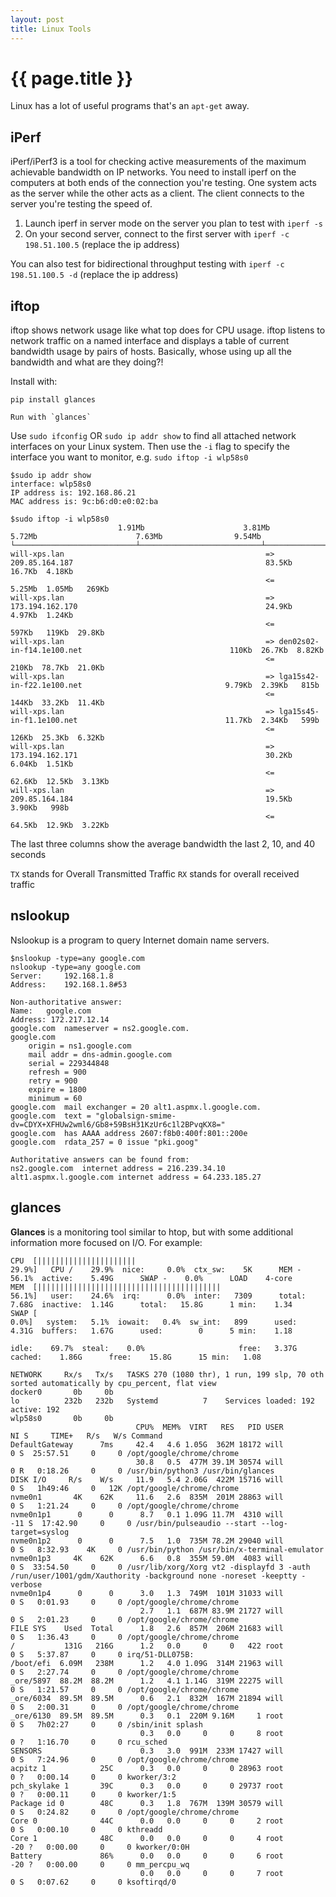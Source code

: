 ```yaml
---
layout: post
title: Linux Tools
---
```



# {{ page.title }}

Linux has a lot of useful programs that's an `apt-get` away.


## iPerf

iPerf/iPerf3 is a tool for checking active measurements of the maximum achievable bandwidth on IP networks.
You need to install iperf on the computers at both ends of the connection you're testing. One system acts as the
server while the other acts as a client. The client connects to the server you're testing the speed of.

1. Launch iperf in server mode on the server you plan to test with `iperf -s`
2. On your second server, connect to the first server with `iperf -c 198.51.100.5` (replace the ip address)

You can also test for bidirectional throughput testing with `iperf -c 198.51.100.5 -d` (replace the ip address)

## iftop

iftop shows network usage like what top does for CPU usage. iftop listens to network traffic on a named interface
and displays a table of current bandwidth usage by pairs of hosts. Basically, whose using up all the bandwidth and
what are they doing?!

Install with:

    pip install glances

    Run with `glances`

Use `sudo ifconfig` OR `sudo ip addr show` to find all attached network interfaces on your Linux system.
Then use the `-i` flag to specify the interface you want to monitor, e.g. `sudo iftop -i wlp58s0`

    $sudo ip addr show
    interface: wlp58s0
    IP address is: 192.168.86.21
    MAC address is: 9c:b6:d0:e0:02:ba

    $sudo iftop -i wlp58s0
                            1.91Mb                      3.81Mb                      5.72Mb                      7.63Mb                9.54Mb
    └───────────────────────────┴───────────────────────────┴───────────────────────────┴───────────────────────────┴───────────────────────────
    will-xps.lan                                             => 209.85.164.187                                           83.5Kb  16.7Kb  4.18Kb
                                                             <=                                                          5.25Mb  1.05Mb   269Kb
    will-xps.lan                                             => 173.194.162.170                                          24.9Kb  4.97Kb  1.24Kb
                                                             <=                                                           597Kb   119Kb  29.8Kb
    will-xps.lan                                             => den02s02-in-f14.1e100.net                                 110Kb  26.7Kb  8.82Kb
                                                             <=                                                           210Kb  78.7Kb  21.0Kb
    will-xps.lan                                             => lga15s42-in-f22.1e100.net                                9.79Kb  2.39Kb   815b
                                                             <=                                                           144Kb  33.2Kb  11.4Kb
    will-xps.lan                                             => lga15s45-in-f1.1e100.net                                 11.7Kb  2.34Kb   599b
                                                             <=                                                           126Kb  25.3Kb  6.32Kb
    will-xps.lan                                             => 173.194.162.171                                          30.2Kb  6.04Kb  1.51Kb
                                                             <=                                                          62.6Kb  12.5Kb  3.13Kb
    will-xps.lan                                             => 209.85.164.184                                           19.5Kb  3.90Kb   998b
                                                             <=                                                          64.5Kb  12.9Kb  3.22Kb

The last three columns show the average bandwidth the last 2, 10, and 40 seconds

`TX` stands for Overall Transmitted Traffic
`RX` stands for overall received traffic

## nslookup

Nslookup is a program to query Internet domain name servers.

    $nslookup -type=any google.com
    nslookup -type=any google.com
    Server:     192.168.1.8
    Address:    192.168.1.8#53

    Non-authoritative answer:
    Name:   google.com
    Address: 172.217.12.14
    google.com  nameserver = ns2.google.com.
    google.com
        origin = ns1.google.com
        mail addr = dns-admin.google.com
        serial = 229344848
        refresh = 900
        retry = 900
        expire = 1800
        minimum = 60
    google.com  mail exchanger = 20 alt1.aspmx.l.google.com.
    google.com  text = "globalsign-smime-dv=CDYX+XFHUw2wml6/Gb8+59BsH31KzUr6c1l2BPvqKX8="
    google.com  has AAAA address 2607:f8b0:400f:801::200e
    google.com  rdata_257 = 0 issue "pki.goog"

    Authoritative answers can be found from:
    ns2.google.com  internet address = 216.239.34.10
    alt1.aspmx.l.google.com internet address = 64.233.185.27


## glances

__Glances__ is a monitoring tool similar to htop, but with some additional information more focused on I/O.
For example:


    CPU  [||||||||||||||||||||||                                                    29.9%]   CPU /    29.9%  nice:     0.0%  ctx_sw:    5K      MEM -   56.1%  active:    5.49G      SWAP -    0.0%      LOAD    4-core
    MEM  [|||||||||||||||||||||||||||||||||||||||||                                 56.1%]   user:    24.6%  irq:      0.0%  inter:   7309      total:  7.68G  inactive:  1.14G      total:   15.8G      1 min:    1.34
    SWAP [                                                                           0.0%]   system:   5.1%  iowait:   0.4%  sw_int:   899      used:   4.31G  buffers:   1.67G      used:        0      5 min:    1.18
                                                                                             idle:    69.7%  steal:    0.0%                     free:   3.37G  cached:    1.86G      free:    15.8G      15 min:   1.08

    NETWORK     Rx/s   Tx/s   TASKS 270 (1080 thr), 1 run, 199 slp, 70 oth sorted automatically by cpu_percent, flat view
    docker0       0b     0b
    lo          232b   232b   Systemd          7    Services loaded: 192 active: 192 
    wlp58s0       0b     0b
                                CPU%  MEM%  VIRT   RES   PID USER        NI S     TIME+   R/s   W/s Command 
    DefaultGateway      7ms     42.4   4.6 1.05G  362M 18172 will         0 S  25:57.51     0     0 /opt/google/chrome/chrome
                                30.8   0.5  477M 39.1M 30574 will         0 R   0:18.26     0     0 /usr/bin/python3 /usr/bin/glances
    DISK I/O     R/s    W/s     11.9   5.4 2.06G  422M 15716 will         0 S   1h49:46     0   12K /opt/google/chrome/chrome
    nvme0n1       4K    62K     11.6   2.6  835M  201M 28863 will         0 S   1:21.24     0     0 /opt/google/chrome/chrome
    nvme0n1p1      0      0      8.7   0.1 1.09G 11.7M  4310 will       -11 S  17:42.90     0     0 /usr/bin/pulseaudio --start --log-target=syslog
    nvme0n1p2      0      0      7.5   1.0  735M 78.2M 29040 will         0 S   8:32.93    4K     0 /usr/bin/python /usr/bin/x-terminal-emulator
    nvme0n1p3     4K    62K      6.6   0.8  355M 59.0M  4083 will         0 S  33:54.50     0     0 /usr/lib/xorg/Xorg vt2 -displayfd 3 -auth /run/user/1001/gdm/Xauthority -background none -noreset -keeptty -verbose
    nvme0n1p4      0      0      3.0   1.3  749M  101M 31033 will         0 S   0:01.93     0     0 /opt/google/chrome/chrome
                                 2.7   1.1  687M 83.9M 21727 will         0 S   2:01.23     0     0 /opt/google/chrome/chrome
    FILE SYS    Used  Total      1.8   2.6  857M  206M 21683 will         0 S   1:36.43     0     0 /opt/google/chrome/chrome
    /           131G   216G      1.2   0.0     0     0   422 root         0 S   5:37.87     0     0 irq/51-DLL075B:
    /boot/efi  6.09M   238M      1.2   4.0 1.09G  314M 21963 will         0 S   2:27.74     0     0 /opt/google/chrome/chrome
    _ore/5897  88.2M  88.2M      1.2   4.1 1.14G  319M 22275 will         0 S   1:21.57     0     0 /opt/google/chrome/chrome
    _ore/6034  89.5M  89.5M      0.6   2.1  832M  167M 21894 will         0 S   2:00.31     0     0 /opt/google/chrome/chrome
    _ore/6130  89.5M  89.5M      0.3   0.1  220M 9.16M     1 root         0 S   7h02:27     0     0 /sbin/init splash
                                 0.3   0.0     0     0     8 root         0 ?   1:16.70     0     0 rcu_sched
    SENSORS                      0.3   3.0  991M  233M 17427 will         0 S   7:24.96     0     0 /opt/google/chrome/chrome
    acpitz 1            25C      0.3   0.0     0     0 28963 root         0 ?   0:00.14     0     0 kworker/3:2
    pch_skylake 1       39C      0.3   0.0     0     0 29737 root         0 ?   0:00.11     0     0 kworker/1:5
    Package id 0        48C      0.3   1.8  767M  139M 30579 will         0 S   0:24.82     0     0 /opt/google/chrome/chrome
    Core 0              44C      0.0   0.0     0     0     2 root         0 S   0:00.10     0     0 kthreadd
    Core 1              48C      0.0   0.0     0     0     4 root       -20 ?   0:00.00     0     0 kworker/0:0H
    Battery             86%      0.0   0.0     0     0     6 root       -20 ?   0:00.00     0     0 mm_percpu_wq
                                 0.0   0.0     0     0     7 root         0 S   0:07.62     0     0 ksoftirqd/0
    
